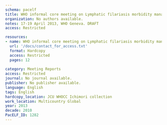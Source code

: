 ```yaml
---
schema: pacelf
title: WHO informal core meeting on Lymphatic filariasis morbidity management and disability prevention
organization: No authors available.
notes: 17-19 April 2013, WHO Geneva. DRAFT
access: Restricted

resources:
- name: WHO informal core meeting on Lymphatic filariasis morbidity management and disability prevention
  url: '/docs/contact_for_access.txt'
  format: Hardcopy
  access: Restricted
  pages: 12
 
category: Meeting Reports
access: Restricted
journal: No journal available.
publisher: No publisher available. 
language: English 
tags: English 
hardcopy_location: JCU WHOCC Ichimori collection
work_location: Multicountry Global
year: 2013
decade: 2010
PacELF_ID: 1282
---
```

